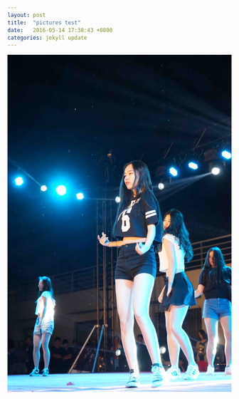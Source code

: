 ```yaml
---
layout: post
title:  "pictures test"
date:   2016-05-14 17:38:43 +0800
categories: jekyll update
---
```




![](https://raw.githubusercontent.com/ZYunH/zyunh.github.io/master/_pictures/DSC08486.jpg)